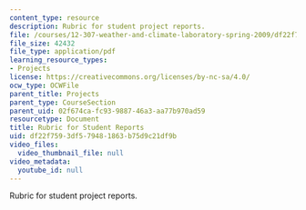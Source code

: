 ```yaml
---
content_type: resource
description: Rubric for student project reports.
file: /courses/12-307-weather-and-climate-laboratory-spring-2009/df22f7593df579481863b75d9c21df9b_report_rubric.pdf
file_size: 42432
file_type: application/pdf
learning_resource_types:
- Projects
license: https://creativecommons.org/licenses/by-nc-sa/4.0/
ocw_type: OCWFile
parent_title: Projects
parent_type: CourseSection
parent_uid: 02f674ca-fc93-9887-46a3-aa77b970ad59
resourcetype: Document
title: Rubric for Student Reports
uid: df22f759-3df5-7948-1863-b75d9c21df9b
video_files:
  video_thumbnail_file: null
video_metadata:
  youtube_id: null
---
```

Rubric for student project reports.